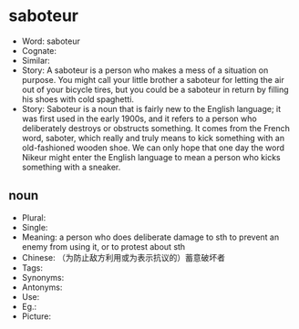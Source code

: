 # saboteur

- Word: saboteur
- Cognate: 
- Similar: 
- Story: A saboteur is a person who makes a mess of a situation on purpose. You might call your little brother a saboteur for letting the air out of your bicycle tires, but you could be a saboteur in return by filling his shoes with cold spaghetti.
- Story: Saboteur is a noun that is fairly new to the English language; it was first used in the early 1900s, and it refers to a person who deliberately destroys or obstructs something. It comes from the French word, saboter, which really and truly means to kick something with an old-fashioned wooden shoe. We can only hope that one day the word Nikeur might enter the English language to mean a person who kicks something with a sneaker.

## noun

- Plural: 
- Single: 
- Meaning: a person who does deliberate damage to sth to prevent an enemy from using it, or to protest about sth
- Chinese: （为防止敌方利用或为表示抗议的）蓄意破坏者
- Tags: 
- Synonyms: 
- Antonyms: 
- Use: 
- Eg.: 
- Picture: 

